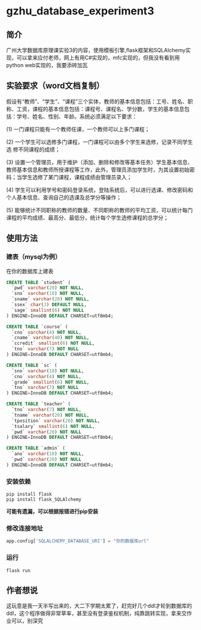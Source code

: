 # gzhu_database_experiment3
## 简介
广州大学数据库原理课实验3的内容，使用模板引擎,flask框架和SQLAlchemy实现，可以拿来应付老师，网上有用C#实现的，mfc实现的，但我没有看到用python web实现的，我要添砖加瓦
## 实验要求（word文档复制）
假设有“教师”、“学生”、“课程”三个实体，教师的基本信息包括：工号、姓名、职称、工资，课程的基本信息包括：课程号、课程名、学分数，学生的基本信息包括：学号、姓名、性别、年龄。系统必须满足以下要求：

(1) 一门课程只能有一个教师任课，一个教师可以上多门课程；

(2) 一个学生可以选修多门课程，一门课程可以由多个学生来选修，记录不同学生选
修不同课程的成绩；

(3) 设置一个管理员，用于维护（添加、删除和修改等基本任务）学生基本信息、教师基本信息和教师所授课程等工作，此外，管理员添加学生时，为其设置初始密码；当学生选修了某门课程，课程成绩由管理员录入；

(4) 学生可以利用学号和密码登录系统，登陆系统后，可以进行选课、修改密码和个人基本信息、查询自己的选课及总学分等操作；

(5) 能够统计不同职称的教师的数量、不同职称的教师的平均工资，可以统计每门课程的平均成绩、最高分、最低分，统计每个学生选修课程的总学分；
## 使用方法
### 建表（mysql为例）
在你的数据库上建表
```sql
CREATE TABLE `student` (
  `pwd` varchar(20) NOT NULL,
  `sno` varchar(10) NOT NULL,
  `sname` varchar(20) NOT NULL,
  `ssex` char(3) DEFAULT NULL,
  `sage` smallint(6) NOT NULL
) ENGINE=InnoDB DEFAULT CHARSET=utf8mb4;

CREATE TABLE `course` (
  `cno` varchar(4) NOT NULL,
  `cname` varchar(40) NOT NULL,
  `ccredit` smallint(6) NOT NULL,
  `tno` varchar(7) NOT NULL
) ENGINE=InnoDB DEFAULT CHARSET=utf8mb4;

CREATE TABLE `sc` (
  `sno` varchar(10) NOT NULL,
  `cno` varchar(4) NOT NULL,
  `grade` smallint(6) NOT NULL,
  `tno` varchar(7) NOT NULL
) ENGINE=InnoDB DEFAULT CHARSET=utf8mb4;

CREATE TABLE `teacher` (
  `tno` varchar(7) NOT NULL,
  `tname` varchar(20) NOT NULL,
  `tposition` varchar(20) NOT NULL,
  `tsalary` smallint(6) NOT NULL,
  `pwd` varchar(20) NOT NULL
) ENGINE=InnoDB DEFAULT CHARSET=utf8mb4;

CREATE TABLE `admin` (
  `ano` varchar(10) NOT NULL,
  `pwd` varchar(20) NOT NULL
) ENGINE=InnoDB DEFAULT CHARSET=utf8mb4;
```
### 安装依赖
```shell
pip install flask
pip install flask_SQLAlchemy
```
**可能有遗漏，可以根据报错进行pip安装**
### 修改连接地址
```python
app.config['SQLALCHEMY_DATABASE_URI'] = "你的数据库url"
```
### 运行
```shell
flask run
```
## 作者想说
这玩意是我一天半写出来的，大二下学期太累了，赶完好几个ddl才轮到数据库的ddl，这个程序做得非常草率，甚至没有登录鉴权机制，纯靠跳转实现，拿来交作业可以，别深究